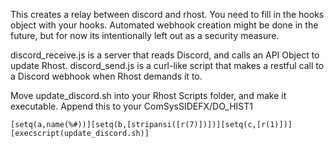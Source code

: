 This creates a relay between discord and rhost.
You need to fill in the hooks object with your hooks. Automated webhook creation might be done in the future, but for now its intentionally left out as a security measure.

discord_receive.js is a server that reads Discord, and calls an API Object to update Rhost.
discord_send.js is a curl-like script that makes a restful call to a Discord webhook when Rhost demands it to.

Move update_discord.sh into your Rhost Scripts folder, and make it executable.
Append this to your ComSysSIDEFX/DO_HIST1

`[setq(a,name(%#))][setq(b,[stripansi([r(7)])])][setq(c,[r(1)])][execscript(update_discord.sh)]`
